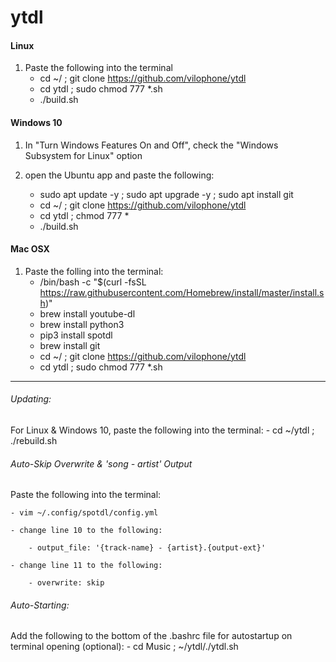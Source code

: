 # ytdl


#### Linux

1. Paste the following into the terminal
    - cd ~/ ; git clone https://github.com/vilophone/ytdl
    - cd ytdl ; sudo chmod 777 *.sh 
    - ./build.sh


#### Windows 10 

1. In "Turn Windows Features On and Off", check the "Windows Subsystem for Linux" option

2. open the Ubuntu app and paste the following:
    - sudo apt update -y ; sudo apt upgrade -y ; sudo apt install git
    - cd ~/ ; git clone https://github.com/vilophone/ytdl
    - cd ytdl ; chmod 777 *
    - ./build.sh
    
    
#### Mac OSX

1. Paste the folling into the terminal:
    - /bin/bash -c "$(curl -fsSL https://raw.githubusercontent.com/Homebrew/install/master/install.sh)"
    - brew install youtube-dl
    - brew install python3
    - pip3 install spotdl
    - brew install git
    - cd ~/ ; git clone https://github.com/vilophone/ytdl
    - cd ytdl ; sudo chmod 777 *.sh 


-----------------------------------------------------------------------------------------

###### Updating: 

For Linux & Windows 10, paste the following into the terminal: 
    - cd ~/ytdl ; ./rebuild.sh


###### Auto-Skip Overwrite & 'song - artist' Output
Paste the following into the terminal: 
 
    - vim ~/.config/spotdl/config.yml

    - change line 10 to the following: 
 
        - output_file: '{track-name} - {artist}.{output-ext}'  
 
    - change line 11 to the following:
    
        - overwrite: skip
        
        
###### Auto-Starting: 

Add the following to the bottom of the .bashrc file for autostartup on terminal opening (optional):
    - cd Music ; ~/ytdl/./ytdl.sh 
